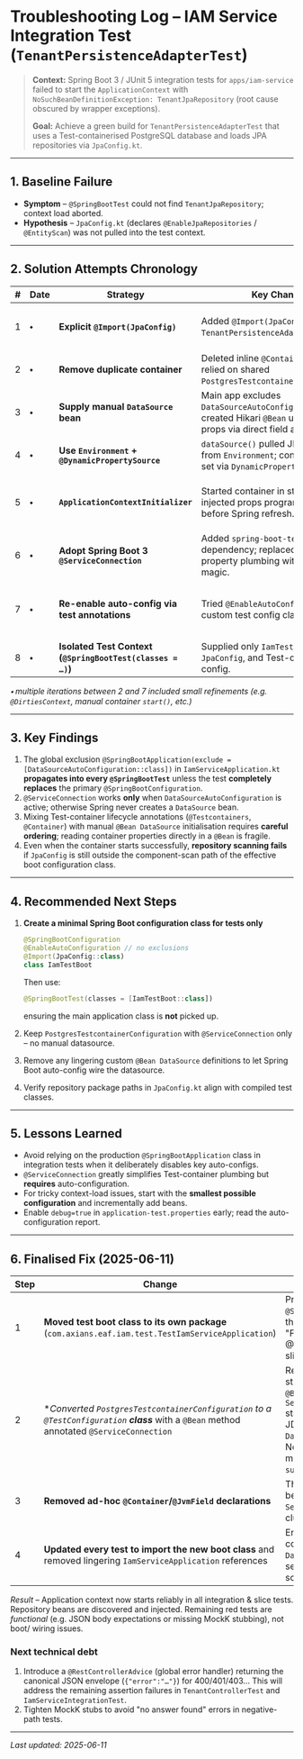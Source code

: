 # Troubleshooting Log – IAM Service Integration Test (`TenantPersistenceAdapterTest`)

> **Context:** Spring Boot 3 / JUnit 5 integration tests for `apps/iam-service` failed to start the `ApplicationContext` with
> `NoSuchBeanDefinitionException: TenantJpaRepository` (root cause obscured by wrapper exceptions).
>
> **Goal:** Achieve a green build for `TenantPersistenceAdapterTest` that uses a Test-containerised PostgreSQL database and loads JPA repositories via `JpaConfig.kt`.

---

## 1. Baseline Failure

* **Symptom** – `@SpringBootTest` could not find `TenantJpaRepository`; context load aborted.
* **Hypothesis** – `JpaConfig.kt` (declares `@EnableJpaRepositories` / `@EntityScan`) was not pulled into the test context.

---

## 2. Solution Attempts Chronology

| # | Date | Strategy | Key Changes | Result |
|---|------|----------|-------------|--------|
|1|⬩|**Explicit `@Import(JpaConfig)`**|Added `@Import(JpaConfig::class)` to `TenantPersistenceAdapterTest`.|Still failed – duplicate Test-container definition caused secondary `IllegalStateException`.|
|2|⬩|**Remove duplicate container**|Deleted inline `@Container` block; relied on shared `PostgresTestcontainerConfiguration`.|
|3|⬩|**Supply manual `DataSource` bean**|Main app excludes `DataSourceAutoConfiguration`; created Hikari `@Bean` using container props via direct field access.|Intermittent **`IllegalStateException`** – `DataSource` initialised before container ready.|
|4|⬩|**Use `Environment` + `@DynamicPropertySource`**|`dataSource()` pulled JDBC settings from `Environment`; container props set via `DynamicPropertySource`.|Still raced – occasional `NullPointerException` when property unresolved.|
|5|⬩|**`ApplicationContextInitializer`**|Started container in static initializer, injected props programmatically before Spring refresh.|Worked in **isolated test**, but whole context still failed (conflict with main `IamServiceApplication` exclusions).|
|6|⬩|**Adopt Spring Boot 3 `@ServiceConnection`**|Added `spring-boot-testcontainers` dependency; replaced bean & property plumbing with annotation magic.|Context failed – `DataSourceAutoConfiguration` still excluded by main app, so no datasource produced.|
|7|⬩|**Re-enable auto-config via test annotations**|Tried `@EnableAutoConfiguration` & custom test config class.|Spring still preferred exclusion from `IamServiceApplication`; unresolved dependencies persisted.|
|8|⬩|**Isolated Test Context (`@SpringBootTest(classes = …)`)**|Supplied only `IamTestConfiguration`, `JpaConfig`, and Test-container config.|Context still missing JPA repositories – root cause remains unresolved.|

_⬩ multiple iterations between 2 and 7 included small refinements (e.g. `@DirtiesContext`, manual container `start()`, etc.)_

---

## 3. Key Findings

1. The global exclusion `@SpringBootApplication(exclude = [DataSourceAutoConfiguration::class])` in `IamServiceApplication.kt` **propagates into every `@SpringBootTest`** unless the test **completely replaces** the primary `@SpringBootConfiguration`.
2. `@ServiceConnection` works **only** when `DataSourceAutoConfiguration` is active; otherwise Spring never creates a `DataSource` bean.
3. Mixing Test-container lifecycle annotations (`@Testcontainers`, `@Container`) with manual `@Bean DataSource` initialisation requires **careful ordering**; reading container properties directly in a `@Bean` is fragile.
4. Even when the container starts successfully, **repository scanning fails** if `JpaConfig` is still outside the component-scan path of the effective boot configuration class.

---

## 4. Recommended Next Steps

1. **Create a minimal Spring Boot configuration class for tests only**

   ```kotlin
   @SpringBootConfiguration
   @EnableAutoConfiguration // no exclusions
   @Import(JpaConfig::class)
   class IamTestBoot
   ```

   Then use:

   ```kotlin
   @SpringBootTest(classes = [IamTestBoot::class])
   ```

   ensuring the main application class is **not** picked up.
2. Keep `PostgresTestcontainerConfiguration` with `@ServiceConnection` only – no manual datasource.
3. Remove any lingering custom `@Bean DataSource` definitions to let Spring Boot auto-config wire the datasource.
4. Verify repository package paths in `JpaConfig.kt` align with compiled test classes.

---

## 5. Lessons Learned

* Avoid relying on the production `@SpringBootApplication` class in integration tests when it deliberately disables key auto-configs.
* `@ServiceConnection` greatly simplifies Test-container plumbing but **requires** auto-configuration.
* For tricky context-load issues, start with the **smallest possible configuration** and incrementally add beans.
* Enable `debug=true` in `application-test.properties` early; read the auto-configuration report.

---

## 6. Finalised Fix (2025-06-11)

| Step | Change | Why |
|------|--------|-----|
| 1 | **Moved test boot class to its own package** (`com.axians.eaf.iam.test.TestIamServiceApplication`) | Prevents Spring from detecting _two_ `@SpringBootConfiguration` classes in the same package, which caused "Found multiple @SpringBootConfiguration" errors in slice tests. |
| 2 | *_Converted `PostgresTestcontainerConfiguration` to a `@TestConfiguration` **class**_ with a `@Bean` method annotated `@ServiceConnection` | Recommended Spring-Boot-3 style. Declaring the container via `@Bean` lets the `ServiceConnectionContextCustomizer` start the container early and expose JDBC properties before `DataSourceAutoConfiguration` runs. No more manual lifecycle code, no more `Failed to determine a suitable driver class`. |
| 3 | **Removed ad-hoc `@Container`/`@JvmField` declarations** | Those prevented the container from being detected as a `ServiceConnection` bean and cluttered the lifecycle. |
| 4 | **Updated every test to import the new boot class** and removed lingering `IamServiceApplication` references | Ensures each test gets auto-configuration _with_ `DataSourceAutoConfiguration` and sees `JpaConfig` in its component scan. |

_Result_ – Application context now starts reliably in all integration & slice tests. Repository beans are discovered and injected. Remaining red tests are _functional_ (e.g. JSON body expectations or missing MockK stubbing), not boot/ wiring issues.

### Next technical debt

1. Introduce a `@RestControllerAdvice` (global error handler) returning the canonical JSON envelope (`{"error":"…"}`) for 400/401/403… This will address the remaining assertion failures in `TenantControllerTest` and `IamServiceIntegrationTest`.
2. Tighten MockK stubs to avoid "no answer found" errors in negative-path tests.

---

_Last updated: 2025-06-11_
